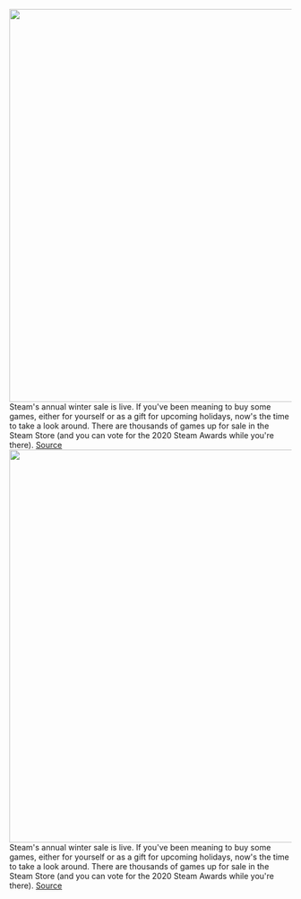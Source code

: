 <img src='https://cdn.vox-cdn.com/thumbor/u4igXhc0JxezGctbbrdUY6jKZs8=/0x0:1920x1080/1200x800/filters:focal(807x387:1113x693)/cdn.vox-cdn.com/uploads/chorus_image/image/68569258/ss_b2b6b170330b8af1f50d0e90efad984adafeb281.0.jpg' width='700px' /><br/>
Steam's annual winter sale is live. If you've been meaning to buy some games, either for yourself or as a gift for upcoming holidays, now's the time to take a look around. There are thousands of games up for sale in the Steam Store (and you can vote for the 2020 Steam Awards while you're there).
<a href='https://www.theverge.com/22195836/steam-winter-sale-deals-epic-games-store-halo-control-hades-borderlands'> Source <a/><img src='https://cdn.vox-cdn.com/thumbor/u4igXhc0JxezGctbbrdUY6jKZs8=/0x0:1920x1080/1200x800/filters:focal(807x387:1113x693)/cdn.vox-cdn.com/uploads/chorus_image/image/68569258/ss_b2b6b170330b8af1f50d0e90efad984adafeb281.0.jpg' width='700px' /><br/>
Steam's annual winter sale is live. If you've been meaning to buy some games, either for yourself or as a gift for upcoming holidays, now's the time to take a look around. There are thousands of games up for sale in the Steam Store (and you can vote for the 2020 Steam Awards while you're there).
<a href='https://www.theverge.com/22195836/steam-winter-sale-deals-epic-games-store-halo-control-hades-borderlands'> Source <a/>